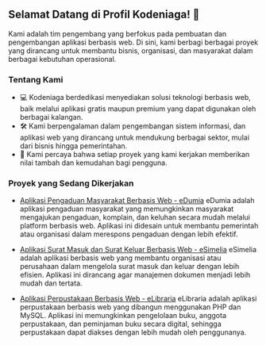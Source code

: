 ## Selamat Datang di Profil Kodeniaga! 👋

Kami adalah tim pengembang yang berfokus pada pembuatan dan pengembangan aplikasi berbasis web. 
Di sini, kami berbagi berbagai proyek yang dirancang untuk membantu bisnis, organisasi, dan masyarakat dalam berbagai kebutuhan operasional.

### Tentang Kami

- 💻 Kodeniaga berdedikasi menyediakan solusi teknologi berbasis web, baik melalui aplikasi gratis maupun premium yang dapat digunakan oleh berbagai kalangan.
- 🛠️ Kami berpengalaman dalam pengembangan sistem informasi, dan aplikasi web yang dirancang untuk mendukung berbagai sektor, mulai dari bisnis hingga pemerintahan.
- 🌟 Kami percaya bahwa setiap proyek yang kami kerjakan memberikan nilai tambah dan kemudahan bagi pengguna.

### Proyek yang Sedang Dikerjakan

- [Aplikasi Pengaduan Masyarakat Berbasis Web - eDumia](https://kodeniaga.com/aplikasi-pengaduan-masyarakat-berbasis-web/)
eDumia adalah aplikasi pengaduan masyarakat yang memungkinkan masyarakat mengajukan pengaduan, komplain, dan keluhan secara mudah melalui platform berbasis web.
Aplikasi ini didesain untuk membantu pemerintah atau organisasi dalam merespons pengaduan dengan lebih efektif.

- [Aplikasi Surat Masuk dan Surat Keluar Berbasis Web - eSimelia](https://kodeniaga.com/aplikasi-surat-masuk-keluar-berbasis-web/)
eSimelia adalah aplikasi berbasis web yang membantu organisasi atau perusahaan dalam mengelola surat masuk dan keluar dengan lebih efisien.
Aplikasi ini dirancang agar manajemen dokumen menjadi lebih mudah dan tertata.

- [Aplikasi Perpustakaan Berbasis Web - eLibraria](https://kodeniaga.com/aplikasi-perpustakaan-berbasis-web/)
eLibraria adalah aplikasi perpustakaan berbasis web yang dibangun menggunakan PHP dan MySQL.
Aplikasi ini memungkinkan pengelolaan buku, anggota perpustakaan, dan peminjaman buku secara digital, sehingga perpustakaan dapat diakses dengan lebih mudah oleh penggunanya.
